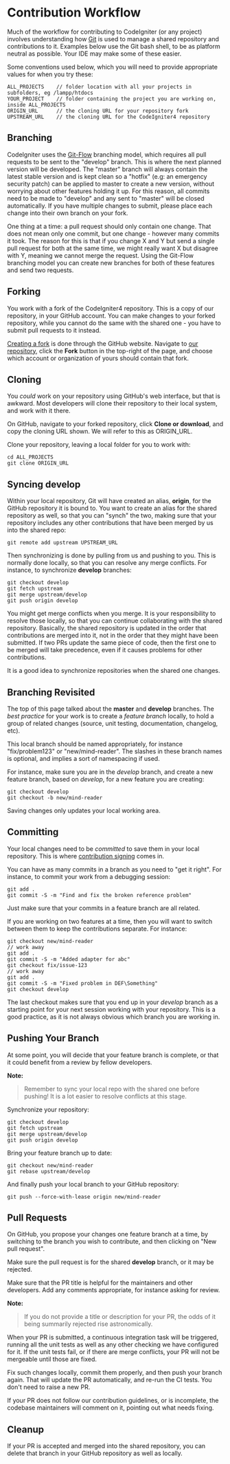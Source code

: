 # Contribution Workflow

Much of the workflow for contributing to CodeIgniter (or any project)
involves understanding how [Git](https://git-scm.com/) is used to manage
a shared repository and contributions to it. Examples below use the Git
bash shell, to be as platform neutral as possible. Your IDE may make
some of these easier.

Some conventions used below, which you will need to provide appropriate
values for when you try these:

    ALL_PROJECTS    // folder location with all your projects in subfolders, eg /lampp/htdocs
    YOUR_PROJECT    // folder containing the project you are working on, inside ALL_PROJECTS
    ORIGIN_URL      // the cloning URL for your repository fork
    UPSTREAM_URL    // the cloning URL for the CodeIgniter4 repository

## Branching

CodeIgniter uses the
[Git-Flow](http://nvie.com/posts/a-successful-git-branching-model/)
branching model, which requires all pull requests to be sent to the
"develop" branch. This is where the next planned version will be
developed. The "master" branch will always contain the latest stable
version and is kept clean so a "hotfix" (e.g: an emergency security
patch) can be applied to master to create a new version, without
worrying about other features holding it up. For this reason, all
commits need to be made to "develop" and any sent to "master" will be
closed automatically. If you have multiple changes to submit, please
place each change into their own branch on your fork.

One thing at a time: a pull request should only contain one change. That
does not mean only one commit, but one change - however many commits it
took. The reason for this is that if you change X and Y but send a
single pull request for both at the same time, we might really want X
but disagree with Y, meaning we cannot merge the request. Using the
Git-Flow branching model you can create new branches for both of these
features and send two requests.

## Forking

You work with a fork of the CodeIgniter4 repository. This is a copy of
our repository, in your GitHub account. You can make changes to your
forked repository, while you cannot do the same with the shared one -
you have to submit pull requests to it instead.

[Creating a fork](https://help.github.com/articles/fork-a-repo/) is done
through the GitHub website. Navigate to [our
repository](https://github.com/codeigniter4/CodeIgniter4), click the
**Fork** button in the top-right of the page, and choose which account
or organization of yours should contain that fork.

## Cloning

You *could* work on your repository using GitHub's web interface, but
that is awkward. Most developers will clone their repository to their
local system, and work with it there.

On GitHub, navigate to your forked repository, click **Clone or
download**, and copy the cloning URL shown. We will refer to this as
ORIGIN\_URL.

Clone your repository, leaving a local folder for you to work with:

    cd ALL_PROJECTS
    git clone ORIGIN_URL

## Syncing develop

Within your local repository, Git will have created an alias,
**origin**, for the GitHub repository it is bound to. You want to create
an alias for the shared repository as well, so that you can "synch" the
two, making sure that your repository includes any other contributions
that have been merged by us into the shared repo:

    git remote add upstream UPSTREAM_URL

Then synchronizing is done by pulling from us and pushing to you. This
is normally done locally, so that you can resolve any merge conflicts.
For instance, to synchronize **develop** branches:

    git checkout develop
    git fetch upstream
    git merge upstream/develop
    git push origin develop

You might get merge conflicts when you merge. It is your
responsibility to resolve those locally, so that you can continue
collaborating with the shared repository. Basically, the shared
repository is updated in the order that contributions are merged into
it, not in the order that they might have been submitted. If two PRs
update the same piece of code, then the first one to be merged will take
precedence, even if it causes problems for other contributions.

It is a good idea to synchronize repositories when the shared one
changes.

## Branching Revisited

The top of this page talked about the **master** and **develop**
branches. The *best practice* for your work is to create a *feature
branch* locally, to hold a group of related changes (source, unit
testing, documentation, changelog, etc).

This local branch should be named appropriately, for instance
"fix/problem123" or "new/mind-reader". The slashes in these branch names
is optional, and implies a sort of namespacing if used.

For instance, make sure you are in the *develop* branch, and create a
new feature branch, based on *develop*, for a new feature you are
creating:

    git checkout develop
    git checkout -b new/mind-reader

Saving changes only updates your local working area.

## Committing

Your local changes need to be *committed* to save them in your local
repository. This is where [contribution signing](./signing.md) comes
in.

You can have as many commits in a branch as you need to "get it right".
For instance, to commit your work from a debugging session:

    git add .
    git commit -S -m "Find and fix the broken reference problem"

Just make sure that your commits in a feature branch are all related.

If you are working on two features at a time, then you will want to
switch between them to keep the contributions separate. For instance:

    git checkout new/mind-reader
    // work away
    git add .
    git commit -S -m "Added adapter for abc"
    git checkout fix/issue-123
    // work away
    git add .
    git commit -S -m "Fixed problem in DEF\Something"
    git checkout develop

The last checkout makes sure that you end up in your *develop* branch as
a starting point for your next session working with your repository.
This is a good practice, as it is not always obvious which branch you
are working in.

## Pushing Your Branch

At some point, you will decide that your feature branch is complete, or
that it could benefit from a review by fellow developers.

**Note:**
> Remember to sync your local repo with the shared one before pushing!
It is a lot easier to resolve conflicts at this stage.


Synchronize your repository:

    git checkout develop
    git fetch upstream
    git merge upstream/develop
    git push origin develop

Bring your feature branch up to date:

    git checkout new/mind-reader
    git rebase upstream/develop

And finally push your local branch to your GitHub repository:

    git push --force-with-lease origin new/mind-reader

## Pull Requests

On GitHub, you propose your changes one feature branch at a time, by
switching to the branch you wish to contribute, and then clicking on
"New pull request".

Make sure the pull request is for the shared **develop** branch, or it
may be rejected.

Make sure that the PR title is helpful for the maintainers and other
developers. Add any comments appropriate, for instance asking for
review.


**Note:**
> If you do not provide a title or description for your PR, the odds of it being summarily rejected
rise astronomically.

When your PR is submitted, a continuous integration task will be
triggered, running all the unit tests as well as any other checking we
have configured for it. If the unit tests fail, or if there are merge
conflicts, your PR will not be mergeable until those are fixed.

Fix such changes locally, commit them properly, and then push your
branch again. That will update the PR automatically, and re-run the CI
tests. You don't need to raise a new PR.

If your PR does not follow our contribution guidelines, or is
incomplete, the codebase maintainers will comment on it, pointing out
what needs fixing.

## Cleanup

If your PR is accepted and merged into the shared repository, you can
delete that branch in your GitHub repository as well as locally.
